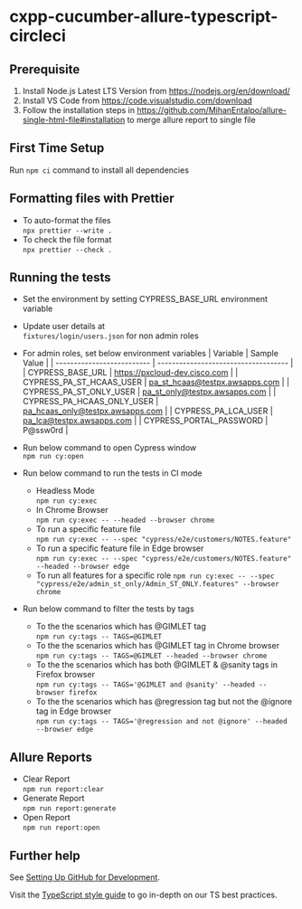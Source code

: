 # cxpp-cucumber-allure-typescript-circleci

## Prerequisite

1. Install Node.js Latest LTS Version from https://nodejs.org/en/download/
2. Install VS Code from https://code.visualstudio.com/download
3. Follow the installation steps in https://github.com/MihanEntalpo/allure-single-html-file#installation to merge allure report to single file

## First Time Setup

Run `npm ci` command to install all dependencies

## Formatting files with Prettier

-   To auto-format the files <br /> `npx prettier --write .`
-   To check the file format <br /> `npx prettier --check .`

## Running the tests

-   Set the environment by setting CYPRESS_BASE_URL environment variable
-   Update user details at <br /> `fixtures/login/users.json` for non admin roles
-   For admin roles, set below environment variables
	| Variable                   | Sample Value                         |
	| -------------------------- | ------------------------------------ |
	| CYPRESS_BASE_URL           | https://pxcloud-dev.cisco.com        |
	| CYPRESS_PA_ST_HCAAS_USER   | pa_st_hcaas@testpx.awsapps.com       |
	| CYPRESS_PA_ST_ONLY_USER    | pa_st_only@testpx.awsapps.com        |
	| CYPRESS_PA_HCAAS_ONLY_USER | pa_hcaas_only@testpx.awsapps.com     |
	| CYPRESS_PA_LCA_USER 		 | pa_lca@testpx.awsapps.com     		|
	| CYPRESS_PORTAL_PASSWORD    | P@ssw0rd                             |
-   Run below command to open Cypress window <br /> `npm run cy:open`
-   Run below command to run the tests in CI mode

    -   Headless Mode <br /> `npm run cy:exec`
    -   In Chrome Browser <br /> `npm run cy:exec -- --headed --browser chrome`
    -   To run a specific feature file <br />
        `npm run cy:exec -- --spec "cypress/e2e/customers/NOTES.feature"`
    -   To run a specific feature file in Edge browser <br />
        `npm run cy:exec -- --spec "cypress/e2e/customers/NOTES.feature" --headed --browser edge`
	-   To run all features for a specific role
		`npm run cy:exec -- --spec "cypress/e2e/admin_st_only/Admin_ST_ONLY.features" --browser chrome`
-   Run below command to filter the tests by tags
    -   To the the scenarios which has @GIMLET tag <br />
        `npm run cy:tags -- TAGS=@GIMLET`
    -   To the the scenarios which has @GIMLET tag in Chrome browser <br />
        `npm run cy:tags -- TAGS=@GIMLET --headed --browser chrome`
    -   To the the scenarios which has both @GIMLET & @sanity tags in Firefox
        browser <br />
        `npm run cy:tags -- TAGS='@GIMLET and @sanity' --headed --browser firefox`
    -   To the the scenarios which has @regression tag but not the @ignore tag
        in Edge browser <br />
        `npm run cy:tags -- TAGS='@regression and not @ignore' --headed --browser edge`

## Allure Reports

-   Clear Report <br /> `npm run report:clear`
-   Generate Report <br /> `npm run report:generate`
-   Open Report <br /> `npm run report:open`

## Further help

See
[Setting Up GitHub for Development](https://confluence-eng-sjc1.cisco.com/conf/display/CXFEE/Setting+up+GitHub+for+development#SettingupGitHubfordevelopment-7.SettingupauthorizationtoaccessnewNPMregistry).

Visit the [TypeScript style guide](https://ts.dev/style) to go in-depth on our
TS best practices.
